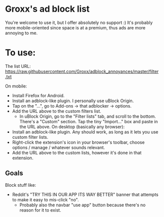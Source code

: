 # Groxx's ad block list
You're welcome to use it, but I offer absolutely no support :)
It's probably more mobile-oriented since space is at a premium, thus ads are more annoying to me.

# To use:
The list URL: https://raw.githubusercontent.com/Groxx/adblock_annoyances/master/filter.txt

On mobile:
- Install Firefox for Android.
- Install an adblock-like plugin.  I personally use uBlock Origin.
- Tap on the "...", go to Add-ons -> that adblocker -> options.
- Add the URL above to the custom filters list.
  - In uBlock Origin, go to the "Filter lists" tab, and scroll to the bottom.  There's a "Custom" section.  Tap the tiny "Import..." box and paste in the URL above.
On desktop (basically any browser):
- Install an adblock-like plugin.  Any should work, as long as it lets you use custom filter lists.
- Right-click the extension's icon in your browser's toolbar, choose options / manage / whatever sounds relevant.
- Add the URL above to the custom lists, however it's done in that extension.


## Goals
Block stuff like:
- Reddit's "TRY THIS IN OUR APP ITS WAY BETTER" banner that attempts to make it easy to mis-click "no".
  - Probably also the navbar "use app" button because there's no reason for it to exist.
